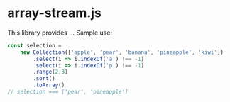 # array-stream.js

This library provides ...
Sample use:
```typescript
const selection = 
    new Collection(['apple', 'pear', 'banana', 'pineapple', 'kiwi'])
        .select(i => i.indexOf('a') !== -1)
        .select(i => i.indexOf('p') !== -1)
        .range(2,3)
        .sort()
        .toArray()
// selection === ['pear', 'pineapple']
```
